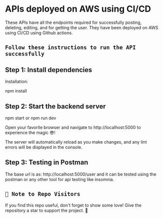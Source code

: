 # APIs deployed on AWS using CI/CD
These APIs have all the endpoints required for successfully posting, deleting, editing, and for getting the user. They have been deployed on AWS using CI/CD using Github actions.

## `Follow these instructions to run the API successfully`

## Step 1: Install dependencies

Installation:

npm install

## Step 2: Start the backend server

npm start or npm run dev

Open your favorite browser and navigate to http://localhost:5000 to experience the magic 😎!

The server will automatically reload as you make changes, and any lint errors will be displayed in the console.

## Step 3: Testing in Postman

The base url is as: http://localhost:5000/user and it can be tested using the postman or any other tool for api testing like insomnia.

## `🚀 Note to Repo Visitors`
If you find this repo useful, don't forget to show some love! Give the repository a star to support the project. 🌟

